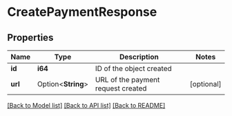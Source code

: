 # CreatePaymentResponse

## Properties

Name | Type | Description | Notes
------------ | ------------- | ------------- | -------------
**id** | **i64** | ID of the object created | 
**url** | Option<**String**> | URL of the payment request created | [optional]

[[Back to Model list]](../README.md#documentation-for-models) [[Back to API list]](../README.md#documentation-for-api-endpoints) [[Back to README]](../README.md)


